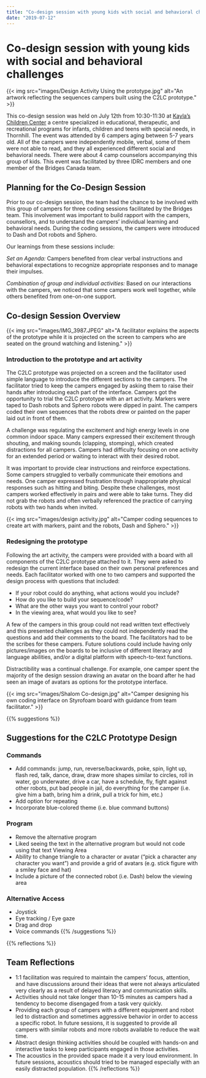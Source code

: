 ```yaml
---
title: "Co-design session with young kids with social and behavioral challenges"
date: "2019-07-12"
---
```


# Co-design session with young kids with social and behavioral challenges

{{< img src="images/Design Activity Using the prototype.jpg" alt="An artwork reflecting the sequences campers built using the C2LC prototype." >}}

This co-design session was held on July 12th from 10:30-11:30 at [Kayla’s Children Center](https://kaylaschildrencentre.org/) a centre specialized in educational, therapeutic, and recreational programs for infants, children and teens with special needs, in Thornhill. The event was attended by 6 campers aging between 5-7 years old. All of the campers were independently mobile, verbal, some of them were not able to read, and they all experienced different social and behavioral needs. There were about 4 camp counselors accompanying this group of kids. This event was facilitated by three IDRC members and one member of the Bridges Canada team.

## Planning for the Co-Design Session

Prior to our co-design session, the team had the chance to be involved with this group of campers for three coding sessions facilitated by the Bridges team. This involvement was important to build rapport with the campers, counsellors, and to understand the campers’ individual learning and behavioral needs. During the coding sessions, the campers were introduced to Dash and Dot robots and Sphero. 

Our learnings from these sessions include: 

<p class="indented"><em>Set an Agenda:</em> Campers benefited from clear verbal instructions and behavioral expectations to recognize appropriate responses and to manage their impulses.</p>

<p class="indented"><em>Combination of group and individual activities:</em> Based on our interactions with the campers, we noticed that some campers work well together, while others benefited from one-on-one support.</p>

## Co-design Session Overview

{{< img src="images/IMG_3987.JPEG" alt="A facilitator explains the aspects of the prototype while it is projected on the screen to campers who are seated on the ground watching and listening." >}}

### Introduction to the prototype and art activity

The C2LC prototype was projected on a screen and the facilitator used simple language to introduce the different sections to the campers. The facilitator tried to keep the campers engaged by asking them to raise their hands after introducing each part of the interface. Campers got the opportunity to trial the C2LC prototype with an art activity. Markers were taped to Dash robots and Sphero robots were dipped in paint. The campers coded their own sequences that the robots drew or painted on the paper laid out in front of them. 

A challenge was regulating the excitement and high energy levels in one common indoor space. Many campers expressed their excitement through shouting, and making sounds (clapping, stomping), which created distractions for all campers. Campers had difficulty focusing on one activity for an extended period or waiting to interact with their desired robot.

It was important to provide clear instructions and reinforce expectations. Some campers struggled to verbally communicate their emotions and needs. One camper expressed frustration through inappropriate physical responses such as hitting and biting.  Despite these challenges, most campers worked effectively in pairs and were able to take turns. They did not grab the robots and often verbally referenced the practice of carrying robots with two hands when invited.

{{< img src="images/design activity.jpg" alt="Camper coding sequences to create art with markers, paint and the robots, Dash and Sphero." >}}

### Redesigning the prototype 
Following the art activity, the campers were provided with a board with all components of the C2LC prototype attached to it. They were asked to redesign the current interface based on their own personal preferences and needs. Each facilitator worked with one to two campers and supported the design process with questions that included: 

* If your robot could do anything, what actions would you include?
* How do you like to build your sequence/code?
* What are the other ways you want to control your robot?
* In the viewing area, what would you like to see?

A few of the campers in this group could not read written text effectively and this presented challenges as they could not independently read the questions and add their comments to the board. The facilitators had to be the scribes for these campers. Future solutions could include having only pictures/images on the boards to be inclusive of different literacy and language abilities, and/or a digital platform with speech-to-text functions. 

Distractibility was a continual challenge. For example, one camper spent the majority of the design session drawing an avatar on the board after he had seen an image of avatars as options for the prototype interface. 

{{< img src="images/Shalom Co-design.jpg" alt="Camper designing his own coding interface on Styrofoam board with guidance from team facilitator." >}}

{{% suggestions %}}
## Suggestions for the C2LC Prototype Design

### Commands

* Add commands: jump, run, reverse/backwards, poke, spin, light up, flash red, talk, dance, draw, draw more shapes similar to circles, roll in water, go underwater, drive a car, have a schedule, fly, fight against other robots, put bad people in jail, do everything for the camper (i.e. give him a bath, bring him a drink, pull a trick for him, etc.)
* Add option for repeating
* Incorporate blue-colored theme (i.e. blue command buttons)

### Program

* Remove the alternative program
* Liked seeing the text in the alternative program but would not code using that text
Viewing Area
* Ability to change triangle to a character or avatar (“pick a character any character you want”) and provide a grid of avatars (e.g. stick figure with a smiley face and hat)
* Include a picture of the connected robot (i.e. Dash) below the viewing area

### Alternative Access

* Joystick 
* Eye tracking / Eye gaze
* Drag and drop 
* Voice commands 
{{% /suggestions %}}

{{% reflections %}}
## Team Reflections
* 1:1 facilitation was required to maintain the campers’ focus, attention, and have discussions around their ideas that were not always articulated very clearly as a result of delayed literacy and communication skills.
* Activities should not take longer than 10-15 minutes as campers had a tendency to become disengaged from a task very quickly.
* Providing each group of campers with a different equipment and robot led to distraction and sometimes aggressive behavior in order to access a specific robot. In future sessions, it is suggested to provide all campers with similar robots and more robots available to reduce the wait time.
* Abstract design thinking activities should be coupled with hands-on and interactive tasks to keep participants engaged in those activities.
* The acoustics in the provided space made it a very loud environment. In future sessions, acoustics should tried to be managed especially with an easily distracted population.
{{% /reflections %}}